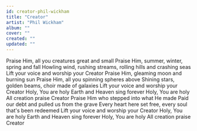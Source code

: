 ```yaml
---
id: creator-phil-wickham
title: "Creator"
artist: "Phil Wickham"
album: ""
cover: ""
created: ""
updated: ""
---
```


Praise Him, all you creatures great and small
Praise Him, summer, winter, spring and fall
Howling wind, rushing streams, rolling hills and crashing seas
Lift your voice and worship your Creator
Praise Him, gleaming moon and burning sun
Praise Him, all you spinning spheres above
Shining stars, golden beams, choir made of galaxies
Lift your voice and worship your Creator
Holy, You are holy
Earth and Heaven sing forever
Holy, You are holy
All creation praise Creator
Praise Him who stepped into what He made
Paid our debt and pulled us from the grave
Every hеart here set free, еvery soul that's been redeemed
Lift your voice and worship your Creator
Holy, You are holy
Earth and Heaven sing forever
Holy, You are holy
All creation praise Creator